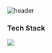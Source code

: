 ![header](https://capsule-render.vercel.app/api?type=wave&color=timeAuto&height=300&section=header&text=manyyeon&fontSize=90)
### Tech Stack
<img src="https://img.shields.io/badge/Swift-#F05138?style=for-the-badge&logo=Swift&logoColor=black">


<!--
**manyyeon/manyyeon** is a ✨ _special_ ✨ repository because its `README.md` (this file) appears on your GitHub profile.

Here are some ideas to get you started:

- 🔭 I’m currently working on ...
- 🌱 I’m currently learning ...
- 👯 I’m looking to collaborate on ...
- 🤔 I’m looking for help with ...
- 💬 Ask me about ...
- 📫 How to reach me: ...
- 😄 Pronouns: ...
- ⚡ Fun fact: ...
-->

